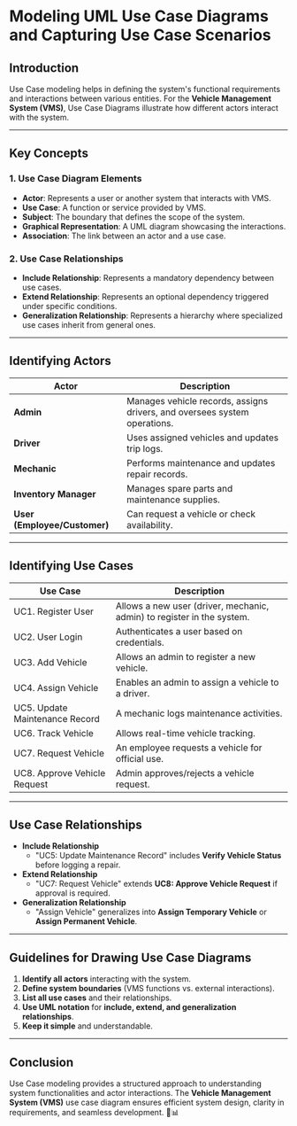 # Modeling UML Use Case Diagrams and Capturing Use Case Scenarios

## Introduction
Use Case modeling helps in defining the system's functional requirements and interactions between various entities. For the **Vehicle Management System (VMS)**, Use Case Diagrams illustrate how different actors interact with the system.

---

## Key Concepts

### 1. Use Case Diagram Elements
- **Actor**: Represents a user or another system that interacts with VMS.
- **Use Case**: A function or service provided by VMS.
- **Subject**: The boundary that defines the scope of the system.
- **Graphical Representation**: A UML diagram showcasing the interactions.
- **Association**: The link between an actor and a use case.

### 2. Use Case Relationships
- **Include Relationship**: Represents a mandatory dependency between use cases.
- **Extend Relationship**: Represents an optional dependency triggered under specific conditions.
- **Generalization Relationship**: Represents a hierarchy where specialized use cases inherit from general ones.

---

## Identifying Actors
| Actor | Description |
|--------|-------------|
| **Admin** | Manages vehicle records, assigns drivers, and oversees system operations. |
| **Driver** | Uses assigned vehicles and updates trip logs. |
| **Mechanic** | Performs maintenance and updates repair records. |
| **Inventory Manager** | Manages spare parts and maintenance supplies. |
| **User (Employee/Customer)** | Can request a vehicle or check availability. |

---

## Identifying Use Cases
| Use Case | Description |
|-----------|----------------|
| UC1. Register User | Allows a new user (driver, mechanic, admin) to register in the system. |
| UC2. User Login | Authenticates a user based on credentials. |
| UC3. Add Vehicle | Allows an admin to register a new vehicle. |
| UC4. Assign Vehicle | Enables an admin to assign a vehicle to a driver. |
| UC5. Update Maintenance Record | A mechanic logs maintenance activities. |
| UC6. Track Vehicle | Allows real-time vehicle tracking. |
| UC7. Request Vehicle | An employee requests a vehicle for official use. |
| UC8. Approve Vehicle Request | Admin approves/rejects a vehicle request. |

---

## Use Case Relationships
- **Include Relationship**
  - "UC5: Update Maintenance Record" includes **Verify Vehicle Status** before logging a repair.
- **Extend Relationship**
  - "UC7: Request Vehicle" extends **UC8: Approve Vehicle Request** if approval is required.
- **Generalization Relationship**
  - "Assign Vehicle" generalizes into **Assign Temporary Vehicle** or **Assign Permanent Vehicle**.

---

## Guidelines for Drawing Use Case Diagrams
1. **Identify all actors** interacting with the system.
2. **Define system boundaries** (VMS functions vs. external interactions).
3. **List all use cases** and their relationships.
4. **Use UML notation** for **include, extend, and generalization relationships**.
5. **Keep it simple** and understandable.

---

## Conclusion
Use Case modeling provides a structured approach to understanding system functionalities and actor interactions. The **Vehicle Management System (VMS)** use case diagram ensures efficient system design, clarity in requirements, and seamless development. 🚗📊

